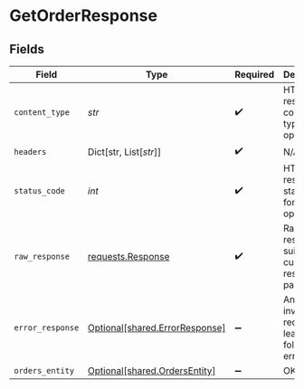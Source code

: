 # GetOrderResponse


## Fields

| Field                                                                                 | Type                                                                                  | Required                                                                              | Description                                                                           |
| ------------------------------------------------------------------------------------- | ------------------------------------------------------------------------------------- | ------------------------------------------------------------------------------------- | ------------------------------------------------------------------------------------- |
| `content_type`                                                                        | *str*                                                                                 | :heavy_check_mark:                                                                    | HTTP response content type for this operation                                         |
| `headers`                                                                             | Dict[str, List[*str*]]                                                                | :heavy_check_mark:                                                                    | N/A                                                                                   |
| `status_code`                                                                         | *int*                                                                                 | :heavy_check_mark:                                                                    | HTTP response status code for this operation                                          |
| `raw_response`                                                                        | [requests.Response](https://requests.readthedocs.io/en/latest/api/#requests.Response) | :heavy_check_mark:                                                                    | Raw HTTP response; suitable for custom response parsing                               |
| `error_response`                                                                      | [Optional[shared.ErrorResponse]](../../models/shared/errorresponse.md)                | :heavy_minus_sign:                                                                    | Any bad or invalid request will lead to following error object                        |
| `orders_entity`                                                                       | [Optional[shared.OrdersEntity]](../../models/shared/ordersentity.md)                  | :heavy_minus_sign:                                                                    | OK                                                                                    |